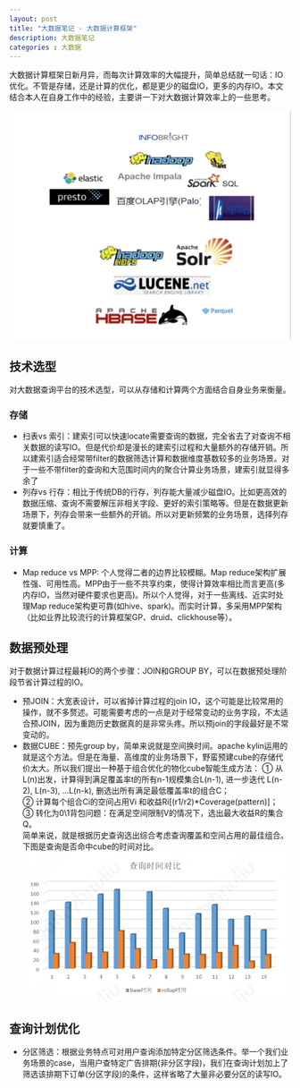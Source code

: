 ```yaml
---
layout: post
title: "大数据笔记 - 大数据计算框架"
description: 大数据笔记
categories : 大数据
---
```

大数据计算框架日新月异，而每次计算效率的大幅提升，简单总结就一句话：IO优化。不管是存储，还是计算的优化，都是更少的磁盘IO，更多的内存IO。本文结合本人在自身工作中的经验，主要讲一下对大数据计算效率上的一些思考。<br>
<!-- more -->
![note](/images/hadoop/framework.png)

## 技术选型
对大数据查询平台的技术选型，可以从存储和计算两个方面结合自身业务来衡量。

### 存储

* 扫表vs 索引：建索引可以快速locate需要查询的数据，完全省去了对查询不相关数据的读写IO。但是代价却是漫长的建索引过程和大量额外的存储开销。所以建索引适合经常带filter的数据筛选计算和数据维度基数较多的业务场景。对于一些不带filter的查询和大范围时间内的聚合计算业务场景，建索引就显得多余了
* 列存vs 行存：相比于传统DB的行存，列存能大量减少磁盘IO。比如更高效的数据压缩、查询不需要解压非相关字段、更好的索引策略等。但是在数据更新场景下，列存会带来一些额外的开销。所以对更新频繁的业务场景，选择列存就要慎重了。

### 计算

* Map reduce vs MPP: 个人觉得二者的边界比较模糊。Map reduce架构扩展性强、可用性高。MPP由于一些不共享约束，使得计算效率相比而言更高(多内存IO，当然对硬件要求也更高)。所以个人觉得，对于一些离线、近实时处理Map reduce架构更可靠(如hive、spark)。而实时计算，多采用MPP架构（比如业界比较流行的计算框架GP、druid、clickhouse等）。

## 数据预处理
对于数据计算过程最耗IO的两个步骤：JOIN和GROUP BY，可以在数据预处理阶段节省计算过程的IO。

* 预JOIN：大宽表设计，可以省掉计算过程的join IO，这个可能是比较常用的操作，就不多赘述。可能需要考虑的一点是对于经常变动的业务字段，不太适合预JOIN，因为重跑历史数据真的是非常头疼。所以预join的字段最好是不常变动的。
* 数据CUBE：预先group by，简单来说就是空间换时间。apache kylin运用的就是这个方法。但是在海量、高维度的业务场景下，野蛮预建cube的存储代价太大。所以我们提出一种基于组合优化的物化cube智能生成方法：
① 从L(n)出发，计算得到满足覆盖率t的所有n-1规模集合L(n-1), 进一步迭代 L(n-2), L(n-3), ...L(n-k), 删选出所有满足最低覆盖率t的组合C；<br>
② 计算每个组合Ci的空间占用Vi 和收益Ri[(r1/r2)*Coverage(pattern)]；<br>
③ 转化为0\1背包问题：在满足空间限制V的情况下，选出最大收益R的集合Q。<br>
简单来说，就是根据历史查询选出综合考虑查询覆盖和空间占用的最佳组合。下图是查询是否命中cube的时间对比。<br>
![note](/images/hadoop/cube.PNG)


## 查询计划优化

* 分区筛选：根据业务特点可对用户查询添加特定分区筛选条件。举一个我们业务场景的case，当用户查特定广告排期(非分区字段)，我们在查询计划加上了筛选该排期下订单(分区字段)的条件，这样省略了大量非必要分区的读写IO。
